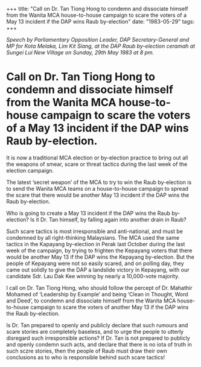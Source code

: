 +++ 
title: "Call on Dr. Tan Tiong Hong to condemn and dissociate himself from the Wanita MCA house-to-house campaign to scare the voters of a May 13 incident if the DAP wins Raub by-election"
date: "1983-05-29"
tags:
+++

_Speech by Parliamentary Opposition Leader, DAP Secretary-General and MP for Kota Melaka, Lim Kit Siang, at the DAP Raub by-election ceramah at Sungei Lui New Village on Sunday, 29th May 1983 at 8 pm._

# Call on Dr. Tan Tiong Hong to condemn and dissociate himself from the Wanita MCA house-to-house campaign to scare the voters of a May 13 incident if the DAP wins Raub by-election.

It is now a traditional MCA election or by-election practice to bring out all the weapons of smear, scare or threat tactics during the last week of the election campaign.</u>

The latest ‘secret weapon’ of the MCA to try to win the Raub by-election is to send the Wanita MCA teams on a house-to-house campaign to spread the scare that there would be another May 13 incident if the DAP wins the Raub by-election.

Who is going to create a May 13 incident if the DAP wins the Raub by-election? Is it Dr. Tan himself, by falling again into another drain in Raub?

Such scare tactics is most irresponsible and anti-national, and must be condemned by all right-thinking Malaysians. The MCA used the same tactics in the Kapayang by-election in Perak last October during the last week of the campaign, by trying to frighten the Kepayang voters that there would be another May 13 if the DAP wins the Kepayang by-election. But the people of Kepayang were not so easily scared, and on polling day, they came out solidly to give the DAP a landslide victory in Kepayang, with our candidate Sdr. Lau Dak Kee winning by nearly a 10,000-vote majority.

I call on Dr. Tan Tiong Hong, who should follow the percept of Dr. Mahathir Mohamed of ‘Leadership by Example’ and being ‘Clean in Thought, Word and Deed’, to condemn and dissociate himself from the Wanita MCA house-to-house campaign to scare the voters of another May 13 if the DAP wins the Raub by-election.

Is Dr. Tan prepared to openly and publicly declare that such rumours and scare stories are completely baseless, and to urge the people to utterly disregard such irresponsible actions? If Dr. Tan is not prepared to publicly and openly condemn such acts, and declare that there is no iota of truth in such sczre stories, then the people of Raub must draw their own conclusions as to who is responsible behind such scare tactics!
 
